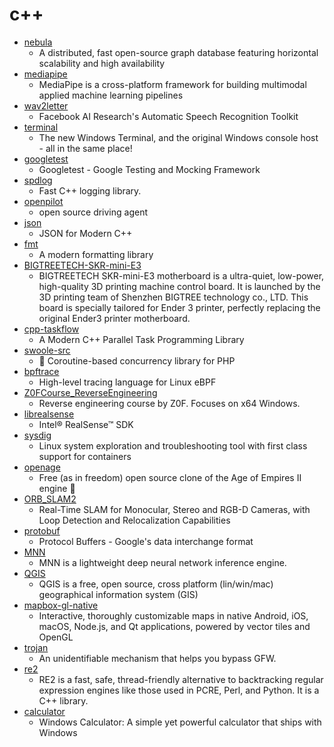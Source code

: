 # c++
- [nebula](https://github.com/vesoft-inc/nebula)
  - A distributed, fast open-source graph database featuring horizontal scalability and high availability
- [mediapipe](https://github.com/google/mediapipe)
  - MediaPipe is a cross-platform framework for building multimodal applied machine learning pipelines
- [wav2letter](https://github.com/facebookresearch/wav2letter)
  - Facebook AI Research's Automatic Speech Recognition Toolkit
- [terminal](https://github.com/microsoft/terminal)
  - The new Windows Terminal, and the original Windows console host - all in the same place!
- [googletest](https://github.com/google/googletest)
  - Googletest - Google Testing and Mocking Framework
- [spdlog](https://github.com/gabime/spdlog)
  - Fast C++ logging library.
- [openpilot](https://github.com/commaai/openpilot)
  - open source driving agent
- [json](https://github.com/nlohmann/json)
  - JSON for Modern C++
- [fmt](https://github.com/fmtlib/fmt)
  - A modern formatting library
- [BIGTREETECH-SKR-mini-E3](https://github.com/bigtreetech/BIGTREETECH-SKR-mini-E3)
  - BIGTREETECH SKR-mini-E3 motherboard is a ultra-quiet, low-power, high-quality 3D printing machine control board. It is launched by the 3D printing team of Shenzhen BIGTREE technology co., LTD. This board is specially tailored for Ender 3 printer, perfectly replacing the original Ender3 printer motherboard.
- [cpp-taskflow](https://github.com/cpp-taskflow/cpp-taskflow)
  - A Modern C++ Parallel Task Programming Library
- [swoole-src](https://github.com/swoole/swoole-src)
  - 🚀 Coroutine-based concurrency library for PHP
- [bpftrace](https://github.com/iovisor/bpftrace)
  - High-level tracing language for Linux eBPF
- [Z0FCourse_ReverseEngineering](https://github.com/0xZ0F/Z0FCourse_ReverseEngineering)
  - Reverse engineering course by Z0F. Focuses on x64 Windows.
- [librealsense](https://github.com/IntelRealSense/librealsense)
  - Intel® RealSense™ SDK
- [sysdig](https://github.com/draios/sysdig)
  - Linux system exploration and troubleshooting tool with first class support for containers
- [openage](https://github.com/SFTtech/openage)
  - Free (as in freedom) open source clone of the Age of Empires II engine 🚀
- [ORB_SLAM2](https://github.com/raulmur/ORB_SLAM2)
  - Real-Time SLAM for Monocular, Stereo and RGB-D Cameras, with Loop Detection and Relocalization Capabilities
- [protobuf](https://github.com/protocolbuffers/protobuf)
  - Protocol Buffers - Google's data interchange format
- [MNN](https://github.com/alibaba/MNN)
  - MNN is a lightweight deep neural network inference engine.
- [QGIS](https://github.com/qgis/QGIS)
  - QGIS is a free, open source, cross platform (lin/win/mac) geographical information system (GIS)
- [mapbox-gl-native](https://github.com/mapbox/mapbox-gl-native)
  - Interactive, thoroughly customizable maps in native Android, iOS, macOS, Node.js, and Qt applications, powered by vector tiles and OpenGL
- [trojan](https://github.com/trojan-gfw/trojan)
  - An unidentifiable mechanism that helps you bypass GFW.
- [re2](https://github.com/google/re2)
  - RE2 is a fast, safe, thread-friendly alternative to backtracking regular expression engines like those used in PCRE, Perl, and Python. It is a C++ library.
- [calculator](https://github.com/microsoft/calculator)
  - Windows Calculator: A simple yet powerful calculator that ships with Windows
